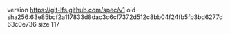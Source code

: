 version https://git-lfs.github.com/spec/v1
oid sha256:63e85bcf2a117833d8dac3c6cf7372d512c8bb04f24fb5fb3bd6277d63c0e736
size 117
